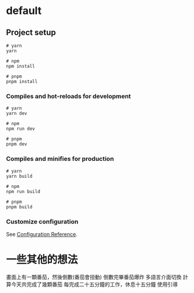 # default

## Project setup

```
# yarn
yarn

# npm
npm install

# pnpm
pnpm install
```

### Compiles and hot-reloads for development

```
# yarn
yarn dev

# npm
npm run dev

# pnpm
pnpm dev
```

### Compiles and minifies for production

```
# yarn
yarn build

# npm
npm run build

# pnpm
pnpm build
```

### Customize configuration

See [Configuration Reference](https://vitejs.dev/config/).

# 一些其他的想法
畫面上有一顆番茄，然後倒數(番茄會扭動)
倒數完畢番茄爆炸
多語言介面切換
計算今天共完成了幾顆番茄
每完成二十五分鐘的工作，休息十五分鐘
使用引導